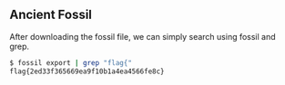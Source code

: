 ## Ancient Fossil
After downloading the fossil file, we can simply search using fossil and grep.

```sh
$ fossil export | grep "flag{"
flag{2ed33f365669ea9f10b1a4ea4566fe8c}
```
